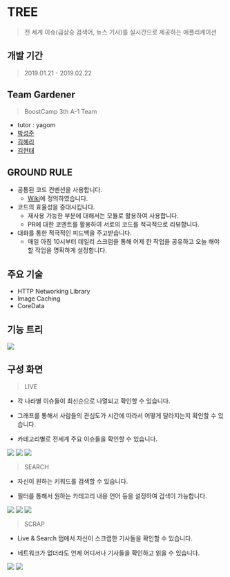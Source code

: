# TREE
> 전 세계 이슈(급상승 검색어, 뉴스 기사)를 실시간으로 제공하는 애플리케이션

## 개발 기간
> 2019.01.21 - 2019.02.22

## Team Gardener
> BoostCamp 3th A-1 Team
- tutor : yagom 
- [박성준](https://github.com/godpp) 
- [김혜리](https://github.com/kimhyeri) 
- [김현태](https://github.com/onemoongit)

## GROUND RULE

* 공통된 코드 컨벤션을 사용합니다.
  - [Wiki](https://github.com/boostcamp3-iOS/team-a1/wiki/Swift-Style-Guide)에 정의하였습니다.
* 코드의 효율성을 증대시킵니다.
  - 재사용 가능한 부분에 대해서는 모듈로 활용하여 사용합니다.
  - PR에 대한 코멘트를 활용하여 서로의 코드를 적극적으로 리뷰합니다.
* 대화를 통한 적극적인 피드백을 주고받습니다.
  - 매일 아침 10시부터 데일리 스크럼을 통해 어제 한 작업을 공유하고 오늘 해야할 작업을 명확하게 설정합니다.

## 주요 기술
- HTTP Networking Library
- Image Caching
- CoreData

## 기능 트리

![](./image/tree.png)


## 구성 화면 

> LIVE

- 각 나라별 이슈들이 최신순으로 나열되고 확인할 수 있습니다. 

- 그래프를 통해서 사람들의 관심도가 시간에 따라서 어떻게 달라지는지 확인할 수 있습니다.

- 카테고리별로 전세계 주요 이슈들을 확인할 수 있습니다.

![](./image/live1.png)
![](./image/live2.png)
![](./image/live3.png)


> SEARCH

- 자신이 원하는 키워드를 검색할 수 있습니다.

- 필터를 통해서 원하는 카테고리 내용 언어 등을 설정하여 검색이 가능합니다.

![](./image/search1.png)
![](./image/search2.png)
![](./image/search3.png)

> SCRAP

- Live & Search 탭에서 자신이 스크랩한 기사들을 확인할 수 있습니다. 

- 네트워크가 없더라도 언제 어디서나 기사들을 확인하고 읽을 수 있습니다.

![](./image/scrap1.png)
![](./image/scrap2.png)

